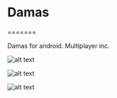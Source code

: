 
# Damas
=======

Damas for android. Multiplayer inc.

![alt text](https://github.com/alonsoivan/damas/blob/master/screenshor/1.jpg)


![alt text](https://github.com/alonsoivan/damas/blob/master/screenshor/2.jpg)


![alt text](https://github.com/alonsoivan/damas/blob/master/screenshor/3.jpg)
